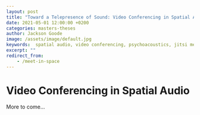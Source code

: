 ```yaml
---
layout: post
title: "Toward a Telepresence of Sound: Video Conferencing in Spatial Audio"
date: 2021-05-01 12:00:00 +0200
categories: masters-theses
author: Jackson Goode
image: /assets/image/default.jpg
keywords:  spatial audio, video conferencing, psychoacoustics, jitsi meet, master's thesis
excerpt: ""
redirect_from:
    - /meet-in-space
---
```


# Video Conferencing in Spatial Audio

More to come...
